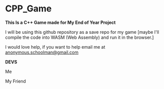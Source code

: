 # CPP_Game
**This Is a C++ Game made for My End of Year Project**

I will be using this github repository as a save repo for my game [maybe I'll compile the code into WASM (Web Assembly) and run it in the browser.]

I would love help, if you want to help email me at anonymous.schoolman@gmail.com

**DEVS**

Me

My Friend

